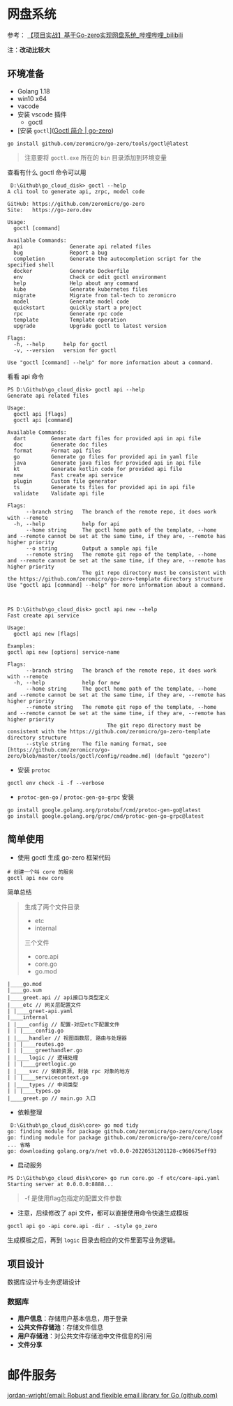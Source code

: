 # 网盘系统

参考： [【项目实战】基于Go-zero实现网盘系统_哔哩哔哩_bilibili](https://www.bilibili.com/video/BV1cr4y1s7H4?p=2&vd_source=620efb0bc3b2b0b7169e8564f7f527a8)

注：**改动比较大**

## 环境准备

* Golang 1.18
* win10 x64
* vacode
* 安装 vscode 插件
  * goctl
*  [安装 `goctl`]([Goctl 简介 | go-zero](https://go-zero.dev/cn/docs/goctl/goctl)) 

```shell
go install github.com/zeromicro/go-zero/tools/goctl@latest
```

> 注意要将 `goctl.exe` 所在的 `bin` 目录添加到环境变量

查看有什么 goctl 命令可以用

```shell
 D:\Github\go_cloud_disk> goctl --help
A cli tool to generate api, zrpc, model code

GitHub: https://github.com/zeromicro/go-zero
Site:   https://go-zero.dev

Usage:
  goctl [command]

Available Commands:
  api               Generate api related files
  bug               Report a bug
  completion        Generate the autocompletion script for the specified shell
  docker            Generate Dockerfile
  env               Check or edit goctl environment
  help              Help about any command
  kube              Generate kubernetes files
  migrate           Migrate from tal-tech to zeromicro
  model             Generate model code
  quickstart        quickly start a project
  rpc               Generate rpc code
  template          Template operation
  upgrade           Upgrade goctl to latest version

Flags:
  -h, --help      help for goctl
  -v, --version   version for goctl

Use "goctl [command] --help" for more information about a command.
```

看看 api 命令

```shell
PS D:\Github\go_cloud_disk> goctl api --help
Generate api related files

Usage:
  goctl api [flags]
  goctl api [command]

Available Commands:
  dart        Generate dart files for provided api in api file
  doc         Generate doc files
  format      Format api files
  go          Generate go files for provided api in yaml file
  java        Generate java files for provided api in api file
  kt          Generate kotlin code for provided api file
  new         Fast create api service
  plugin      Custom file generator
  ts          Generate ts files for provided api in api file
  validate    Validate api file

Flags:
      --branch string   The branch of the remote repo, it does work with --remote
  -h, --help            help for api
      --home string     The goctl home path of the template, --home and --remote cannot be set at the same time, if they are, --remote has higher priority
      --o string        Output a sample api file
      --remote string   The remote git repo of the template, --home and --remote cannot be set at the same time, if they are, --remote has higher priority
                        The git repo directory must be consistent with the https://github.com/zeromicro/go-zero-template directory structure
Use "goctl api [command] --help" for more information about a command.



PS D:\Github\go_cloud_disk> goctl api new --help
Fast create api service

Usage:
  goctl api new [flags]

Examples:
goctl api new [options] service-name

Flags:
      --branch string   The branch of the remote repo, it does work with --remote
  -h, --help            help for new
      --home string     The goctl home path of the template, --home and --remote cannot be set at the same time, if they are, --remote has higher priority
      --remote string   The remote git repo of the template, --home and --remote cannot be set at the same time, if they are, --remote has higher priority
                                The git repo directory must be consistent with the https://github.com/zeromicro/go-zero-template directory structure
      --style string    The file naming format, see [https://github.com/zeromicro/go-zero/blob/master/tools/goctl/config/readme.md] (default "gozero")
```



*  安装 `protoc`

```shell
goctl env check -i -f --verbose 
```

* `protoc-gen-go` / `protoc-gen-go-grpc`  安装

```shell
go install google.golang.org/protobuf/cmd/protoc-gen-go@latest
go install google.golang.org/grpc/cmd/protoc-gen-go-grpc@latest
```



## 简单使用

* 使用 goctl 生成 go-zero 框架代码

```shell
# 创建一个叫 core 的服务
goctl api new core
```

简单总结

> 生成了两个文件目录
>
> * etc
> * internal
>
> 三个文件
>
> * core.api
> * core.go
> * go.mod

```shell
|____go.mod
|____go.sum
|____greet.api // api接口与类型定义
|____etc // 网关层配置文件
| |____greet-api.yaml
|____internal
| |____config // 配置-对应etc下配置文件
| | |____config.go
| |____handler // 视图函数层, 路由与处理器
| | |____routes.go
| | |____greethandler.go
| |____logic // 逻辑处理
| | |____greetlogic.go
| |____svc // 依赖资源, 封装 rpc 对象的地方
| | |____servicecontext.go
| |____types // 中间类型
| | |____types.go
|____greet.go // main.go 入口

```



* 依赖整理

```shell
 D:\Github\go_cloud_disk\core> go mod tidy
go: finding module for package github.com/zeromicro/go-zero/core/logx
go: finding module for package github.com/zeromicro/go-zero/core/conf
... 省略
go: downloading golang.org/x/net v0.0.0-20220531201128-c960675eff93
```

* 启动服务

```shell
PS D:\Github\go_cloud_disk\core> go run core.go -f etc/core-api.yaml
Starting server at 0.0.0.0:8888...
```

> -f 是使用flag包指定的配置文件参数



* 注意，后续修改了 api 文件，都可以直接使用命令快速生成模板

```shell
goctl api go -api core.api -dir . -style go_zero
```

生成模板之后，再到 `logic` 目录去相应的文件里面写业务逻辑。



## 项目设计

数据库设计与业务逻辑设计

### 数据库

* **用户信息**：存储用户基本信息，用于登录
* **公共文件存储池**：存储文件信息
* **用户存储池**：对公共文件存储池中文件信息的引用
* **文件分享**

# 邮件服务

[jordan-wright/email: Robust and flexible email library for Go (github.com)](https://github.com/jordan-wright/email)



